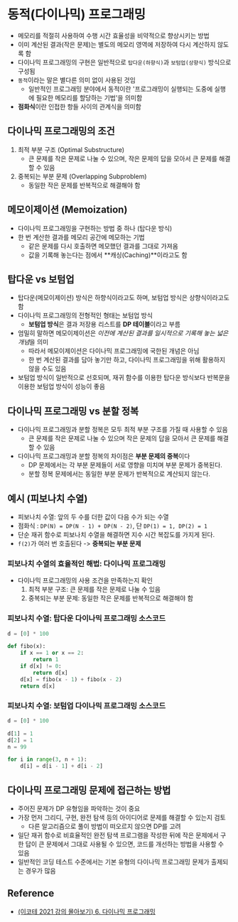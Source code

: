 # 동적(다이나믹) 프로그래밍

- 메모리를 적절히 사용하여 수행 시간 효율성을 비약적으로 향상시키는 방법
- 이미 계산된 결과(작은 문제)는 별도의 메모리 영역에 저장하여 다시 계산하지 않도록 함
- 다이나믹 프로그래밍의 구현은 일반적으로 `탑다운(하향식)`과 `보텀업(상향식)` 방식으로 구성됨
- `동적`이라는 말은 별다른 의미 없이 사용된 것임
  - 일반적인 프로그래밍 분야에서 동적이란 '프로그래밍이 실행되는 도중에 실행에 필요한 메모리를 할당하는 기법'을 의미함
- **점화식**이란 인접한 항들 사이의 관계식을 의미함

## 다이나믹 프로그래밍의 조건

1. 최적 부분 구조 (Optimal Substructure)
   - 큰 문제를 작은 문제로 나눌 수 있으며, 작은 문제의 답을 모아서 큰 문제를 해결할 수 있음
2. 중복되는 부분 문제 (Overlapping Subproblem)
   - 동일한 작은 문제를 반복적으로 해결해야 함

## 메모이제이션 (Memoization)

- 다이나믹 프로그래밍을 구현하는 방법 중 하나 (탑다운 방식)
- 한 번 계산한 결과를 메모리 공간에 메모하는 기법
  - 같은 문제를 다시 호출하면 메모했던 결과를 그대로 가져옴
  - 값을 기록해 놓는다는 점에서 **캐싱(Caching)**이라고도 함

## 탑다운 vs 보텀업

- 탑다운(메모이제이션) 방식은 하향식이라고도 하며, 보텀업 방식은 상향식이라고도 함
- 다이나믹 프로그래밍의 전형적인 형태는 보텀업 방식
  - **보텀업 방식**은 결과 저장용 리스트를 **DP 테이블**이라고 부름
- 엄밀히 말하면 메모이제이션은 *이전에 계산된 결과를 일시적으로 기록해 놓는 넓은 개념*을 의미
  - 따라서 메모이제이션은 다이나믹 프로그래밍에 국한된 개념은 아님
  - 한 번 계산된 결과를 담아 놓기만 하고, 다이나믹 프로그래밍을 위해 활용하지 않을 수도 있음
- 보텀업 방식이 일반적으로 선호되며, 재귀 함수를 이용한 탑다운 방식보다 반복문을 이용한 보텀업 방식이 성능이 좋음

## 다이나믹 프로그래밍 vs 분할 정복

- 다이나믹 프로그래밍과 분할 정복은 모두 최적 부분 구조를 가질 때 사용할 수 있음
  - 큰 문제를 작은 문제로 나눌 수 있으며 작은 문제의 답을 모아서 큰 문제를 해결할 수 있음
- 다이나믹 프로그래밍과 분할 정복의 차이점은 **부분 문제의 중복**이다
  - DP 문제에서는 각 부분 문제들이 서로 영향을 미치며 부분 문제가 중복된다.
  - 분할 정복 문제에서는 동일한 부분 문제가 반복적으로 계산되지 않는다.

## 예시 (피보나치 수열)

- 피보나치 수열: 앞의 두 수를 더한 값이 다음 수가 되는 수열
- 점화식 : `DP(N) = DP(N - 1) + DP(N - 2)`, 단 `DP(1) = 1, DP(2) = 1`
- 단순 재귀 함수로 피보나치 수열을 해결하면 지수 시간 복잡도를 가지게 된다.
- `f(2)`가 여러 번 호출된다 -> **중복되는 부분 문제**

### 피보나치 수열의 효율적인 해법: 다이나믹 프로그래밍

- 다이나믹 프로그래밍의 사용 조건을 만족하는지 확인
  1. 최적 부분 구조: 큰 문제를 작은 문제로 나눌 수 있음
  2. 중복되는 부분 문제: 동일한 작은 문제를 반복적으로 해결해야 함

### 피보나치 수열: 탑다운 다이나믹 프로그래밍 소스코드

```python
d = [0] * 100

def fibo(x):
    if x == 1 or x == 2:
        return 1
    if d[x] != 0:
        return d[x]
    d[x] = fibo(x - 1) + fibo(x - 2)
    return d[x]
```

### 피보나치 수열: 보텀업 다이나믹 프로그래밍 소스코드

```python
d = [0] * 100

d[1] = 1
d[2] = 1
n = 99

for i in range(3, n + 1):
    d[i] = d[i - 1] + d[i - 2]
```

## 다이나믹 프로그래밍 문제에 접근하는 방법

- 주어진 문제가 DP 유형임을 파악하는 것이 중요
- 가장 먼저 그리디, 구현, 완전 탐색 등의 아이디어로 문제를 해결할 수 있는지 검토
  - 다른 알고리즘으로 풀이 방법이 떠오르지 않으면 DP를 고려
- 일단 재귀 함수로 비효율적인 완전 탐색 프로그램을 작성한 뒤에 작은 문제에서 구한 답이 큰 문제에서 그대로 사용될 수 있으면, 코드를 개선하는 방법을 사용할 수 있음
- 일반적인 코딩 테스트 수준에서는 기본 유형의 다이나믹 프로그래밍 문제가 출제되는 경우가 많음

## Reference

- [(이코테 2021 강의 몰아보기) 6. 다이나믹 프로그래밍](https://www.youtube.com/watch?v=5Lu34WIx2Us)
